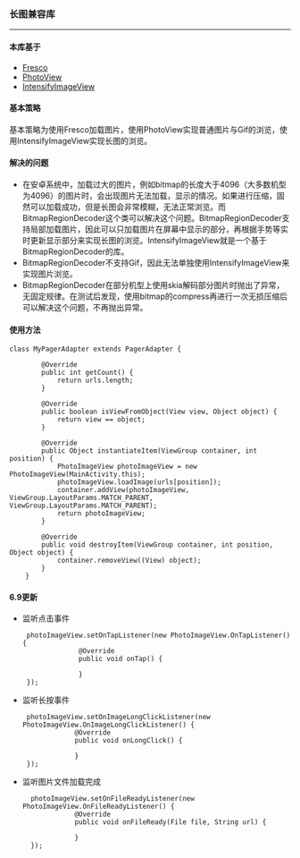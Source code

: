 ### 长图兼容库
---
#### 本库基于
 - [Fresco](https://github.com/facebook/fresco "Fresco")
 - [PhotoView](https://github.com/chrisbanes/PhotoView)
 - [IntensifyImageView](https://github.com/kareluo/IntensifyImageView)
 
#### 基本策略
基本策略为使用Fresco加载图片，使用PhotoView实现普通图片与Gif的浏览，使用IntensifyImageView实现长图的浏览。

#### 解决的问题
 - 在安卓系统中，加载过大的图片，例如bitmap的长度大于4096（大多数机型为4096）的图片时，会出现图片无法加载，显示的情况。如果进行压缩，固然可以加载成功，但是长图会非常模糊，无法正常浏览。而BitmapRegionDecoder这个类可以解决这个问题。BitmapRegionDecoder支持局部加载图片，因此可以只加载图片在屏幕中显示的部分，再根据手势等实时更新显示部分来实现长图的浏览。IntensifyImageView就是一个基于BitmapRegionDecoder的库。
 - BitmapRegionDecoder不支持Gif，因此无法单独使用IntensifyImageView来实现图片浏览。
 - BitmapRegionDecoder在部分机型上使用skia解码部分图片时抛出了异常，无固定规律。在测试后发现，使用bitmap的compress再进行一次无损压缩后可以解决这个问题，不再抛出异常。
 
#### 使用方法


	class MyPagerAdapter extends PagerAdapter {

			@Override
			public int getCount() {
				return urls.length;
			}

			@Override
			public boolean isViewFromObject(View view, Object object) {
				return view == object;
			}

			@Override
			public Object instantiateItem(ViewGroup container, int position) {
				PhotoImageView photoImageView = new PhotoImageView(MainActivity.this);
				photoImageView.loadImage(urls[position]);
				container.addView(photoImageView, ViewGroup.LayoutParams.MATCH_PARENT, ViewGroup.LayoutParams.MATCH_PARENT);
				return photoImageView;
			}

			@Override
			public void destroyItem(ViewGroup container, int position, Object object) {
				container.removeView((View) object);
			}
		} 


#### 6.9更新
 - 监听点击事件
 
        photoImageView.setOnTapListener(new PhotoImageView.OnTapListener() {
                     @Override
                     public void onTap() {
                     
                     }
        });
 - 监听长按事件

        
        photoImageView.setOnImageLongClickListener(new PhotoImageView.OnImageLongClickListener() {
                    @Override
                    public void onLongClick() {
                    
                    }
        });
  
 - 监听图片文件加载完成
 
         photoImageView.setOnFileReadyListener(new PhotoImageView.OnFileReadyListener() {
                    @Override
                    public void onFileReady(File file, String url) {
                    
                    }
         });